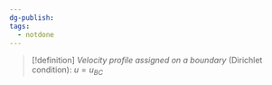 ```yaml
---
dg-publish: 
tags:
  - notdone
---
```

>[!definition]
>*Velocity profile assigned on a boundary* (Dirichlet condition):
>$u=u_{BC}$